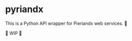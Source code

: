 pyriandx
========================

This is a Python API wrapper for Pieriandx web services. :snake:

:construction: WIP :construction:
